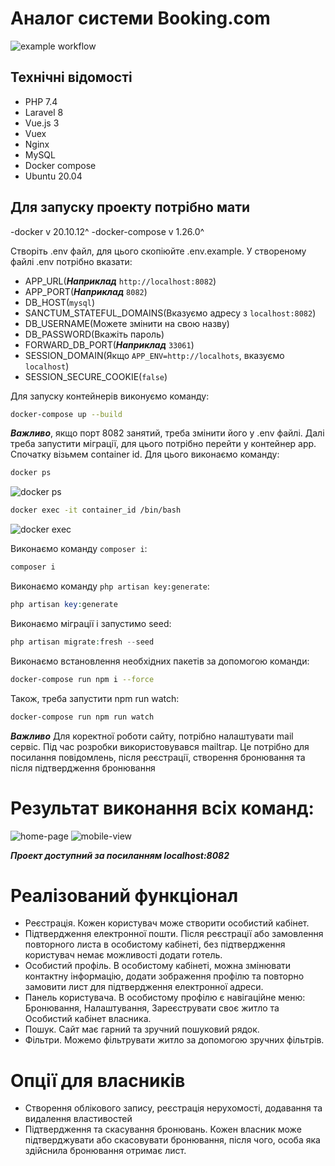 # Аналог системи Booking.com
![example workflow](https://github.com/maxssol/booking/actions/workflows/laravel.yml/badge.svg)
## Технічні відомості
- PHP 7.4
- Laravel 8
- Vue.js 3
- Vuex
- Nginx
- MySQL
- Docker compose
- Ubuntu 20.04

## Для запуску проекту потрібно мати
-docker v 20.10.12^
-docker-compose v 1.26.0^

Створіть .env файл, для цього скопіюйте .env.example. 
У створеному файлі .env потрібно вказати:
- APP_URL(***Наприклад*** `http://localhost:8082`)
- APP_PORT(***Наприклад*** `8082`)
- DB_HOST(`mysql`)
- SANCTUM_STATEFUL_DOMAINS(Вказуємо адресу з `localhost:8082`)
- DB_USERNAME(Можете змінити на свою назву)
- DB_PASSWORD(Вкажіть пароль)
- FORWARD_DB_PORT(***Наприклад*** `33061`)
- SESSION_DOMAIN(Якщо `APP_ENV=http://localhots`, вказуємо `localhost`)
- SESSION_SECURE_COOKIE(`false`)


Для запуску контейнерів виконуємо команду:
```bash
docker-compose up --build
```
***Важливо***, якщо порт 8082 занятий, треба змінити його у .env файлі.
Далі треба запустити міграції, для цього потрібно перейти у контейнер app. Спочатку візьмем container id. Для цього виконаємо команду:
```bash
docker ps
```
![docker ps](https://i.postimg.cc/KYBpmtvH/New-Project-1.jpg)

```bash
docker exec -it container_id /bin/bash
```
![docker exec](https://i.postimg.cc/hG34qJM6/New-Project-2.jpg)

Виконаємо команду `composer i`:
```php
composer i
```

Виконаємо команду `php artisan key:generate`:
```php 
php artisan key:generate
```
Виконаємо міграції і запустимо seed:
```php
php artisan migrate:fresh --seed
```

Виконаємо встановлення необхідних пакетів за допомогою команди:
```bash
docker-compose run npm i --force
````

Також, треба запустити npm run watch:
```bash
docker-compose run npm run watch
```

***Важливо*** Для коректної роботи сайту, потрібно налаштувати mail сервіс. Під час розробки використовувався mailtrap. Це потрібно для посилання повідомлень, після реєстрації, створення бронювання та після підтвердження бронювання

# Результат виконання всіх команд:
![home-page](https://i.postimg.cc/gzFNVYpq/New-Project-3.jpg)
![mobile-view](https://i.postimg.cc/d308VNyn/New-Project-4.jpg)

***Проект доступний за посиланням localhost:8082***

# Реалізований функціонал
- Реєстрація. Кожен користувач може створити особистий кабінет.
- Підтвердження електронної пошти. Після реєстрації або замовлення повторного листа в особистому кабінеті,
без підтвердження користувач немає можливості додати готель.
- Особистий профіль. В особистому кабінеті, можна змінювати контактну інформацію,
  додати зображення профілю та повторно замовити лист для підтвердження електронної адреси.
- Панель користувача. В особистому профілю є навігаційне меню: Бронювання, Налаштування, Зареєструвати своє житло та 
Особистий кабінет власника.
- Пошук. Сайт має гарний та зручний пошуковий рядок.
- Фільтри. Можемо фільтрувати житло за допомогою зручних фільтрів.
# Опції для власників
- Створення облікового запису, реєстрація нерухомості, додавання та видалення властивостей
- Підтвердження та скасування бронювань. Кожен власник може підтверджувати або скасовувати бронювання, після чого,
особа яка здійснила бронювання отримає лист.

